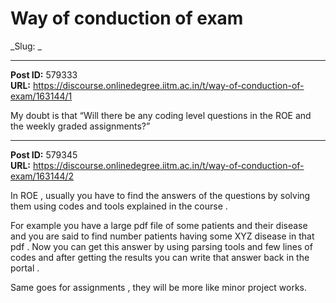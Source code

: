 # Way of conduction of exam
_Slug: _

---
**Post ID:** 579333  
**URL:** https://discourse.onlinedegree.iitm.ac.in/t/way-of-conduction-of-exam/163144/1  

My doubt is that “Will there be any coding level questions in the ROE and the weekly graded assignments?”

---
**Post ID:** 579345  
**URL:** https://discourse.onlinedegree.iitm.ac.in/t/way-of-conduction-of-exam/163144/2  

In ROE , usually you have to find the answers of the questions by solving them using codes and tools explained in the course .


For example you have a large pdf file of some patients and their disease and you are said to find number patients having some XYZ disease in that pdf . Now you can get this answer by using parsing tools and few lines of codes and after getting the results you can write that answer back in the portal .


Same goes for assignments , they will be more like minor project works.

